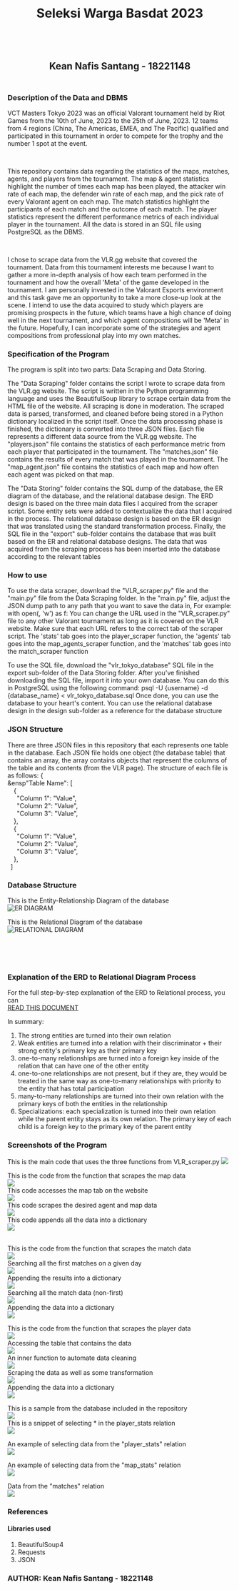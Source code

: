 <h1 align="center">
  <br>
  Seleksi Warga Basdat 2023
  <br>
  <br>
</h1>

<h2 align="center">
  <br>
  Kean Nafis Santang - 18221148
  <br>
  <br>
</h2>



### Description of the Data and DBMS
<p>
  VCT Masters Tokyo 2023 was an official Valorant tournament held by Riot Games from the 10th of June, 2023 to the 25th of June, 2023. 12 teams from 4 regions (China, The Americas, EMEA, and The Pacific) qualified and participated in this tournament in order to compete for the trophy and the number 1 spot at the event. 
</p>
<br>

<p>
  This repository contains data regarding the statistics of the maps, matches, agents, and players from the tournament. The map & agent statistics highlight the number of times each map has been played, the attacker win rate of each map, the defender win rate of each map, and the pick rate of every Valorant agent on each map. The match statistics highlight the participants of each match and the outcome of each match. The player statistics represent the different performance metrics of each individual player in the tournament. All the data is stored in an SQL file using PostgreSQL as the DBMS.
</p>
<br>

<p>
  I chose to scrape data from the VLR.gg website that covered the tournament. Data from this tournament interests me because I want to gather a more in-depth analysis of how each team performed in the tournament and how the overall 'Meta' of the game developed in the tournament. I am personally invested in the Valorant Esports environment and this task gave me an opportunity to take a more close-up look at the scene. I intend to use the data acquired to study which players are promising prospects in the future, which teams have a high chance of doing well in the next tournament, and which agent compositions will be 'Meta' in the future. Hopefully, I can incorporate some of the strategies and agent compositions from professional play into my own matches.
</p>

### Specification of the Program
<p>
  The program is split into two parts: Data Scraping and Data Storing. 
  
  The "Data Scraping" folder contains the script I wrote to scrape data from the VLR.gg website. The script is written in the Python programming language and uses the BeautifulSoup library to scrape certain data from the HTML file of the website. All scraping is done in moderation. The scraped data is parsed, transformed, and cleaned before being stored in a Python dictionary localized in the script itself. Once the data processing phase is finished, the dictionary is converted into three JSON files. Each file represents a different data source from the VLR.gg website. The "players.json" file contains the statistics of each performance metric from each player that participated in the tournament. The "matches.json" file contains the results of every match that was played in the tournament. The "map_agent.json" file contains the statistics of each map and how often each agent was picked on that map.

  The "Data Storing" folder contains the SQL dump of the database, the ER diagram of the database, and the relational database design. The ERD design is based on the three main data files I acquired from the scraper script. Some entity sets were added to contextualize the data that I acquired in the process. The relational database design is based on the ER design that was translated using the standard transformation process. Finally, the SQL file in the "export" sub-folder contains the database that was built based on the ER and relational database designs. The data that was acquired from the scraping process has been inserted into the database according to the relevant tables
</p>

### How to use
<p>
  To use the data scraper, download the "VLR_scraper.py" file and the "main.py" file from the Data Scraping folder. In the "main.py" file, adjust the JSON dump path to any path that you want to save the data in, For example:
  with open(<YOUR PATH HERE>, 'w') as f:
    You can change the URL used in the "VLR_scraper.py" file to any other Valorant tournament as long as it is covered on the VLR website. Make sure that each URL refers to the correct tab of the scraper script. The 'stats' tab goes into the player_scraper function, the 'agents' tab goes into the map_agents_scraper function, and the 'matches' tab goes into the match_scraper function

  To use the SQL file, download the "vlr_tokyo_database" SQL file in the export sub-folder of the Data Storing folder. After you've finished downloading the SQL file, import it into your own database. You can do this in PostgreSQL using the following command:
  psql -U {username} -d {database_name} < vlr_tokyo_database.sql
Once done, you can use the database to your heart's content. You can use the relational database design in the design sub-folder as a reference for the database structure
</p>

### JSON Structure
<p>
  There are three JSON files in this repository that each represents one table in the database. Each JSON file holds one object (the database table) that contains an array, the array contains objects that represent the columns of the table and its contents (from the VLR page). The structure of each file is as follows:
  { <br>
    &ensp"Table Name": [ <br>
        &ensp;&ensp;{ <br>
          &ensp;&ensp;&ensp;"Column 1": "Value", <br>
          &ensp;&ensp;&ensp;"Column 2": "Value", <br>
          &ensp;&ensp;&ensp;"Column 3": "Value", <br>
        &ensp;&ensp;}, <br>
        &ensp;&ensp;{ <br>
          &ensp;&ensp;&ensp;"Column 1": "Value", <br>
          &ensp;&ensp;&ensp;"Column 2": "Value", <br>
          &ensp;&ensp;&ensp;"Column 3": "Value", <br>
        &ensp;&ensp;}, <br>
    &ensp;] <br>
</p>


### Database Structure
<p>
  This is the Entity-Relationship Diagram of the database <br>
  <img src='/Data Storing/design/VLR_ERD.png' title="ER DIAGRAM">

  This is the Relational Diagram of the database <br>
  <img src='/Data Storing/design/VLR_Relational.png' title="RELATIONAL DIAGRAM">
</p>
<br>
<br>
<br>

### Explanation of the ERD to Relational Diagram Process
For the full step-by-step explanation of the ERD to Relational process, you can <br>
<a href='https://docs.google.com/document/d/1Mb3ZZDUXXIagf17eEDmtMFo0wlgui2ADBjK_Nw-NXo0/edit?usp=sharing'>READ THIS DOCUMENT </a>

In summary:
1. The strong entities are turned into their own relation
2. Weak entities are turned into a relation with their discriminator + their strong entity's primary key as their primary key
3. one-to-many relationships are turned into a foreign key inside of the relation that can have one of the other entity
4. one-to-one relationships are not present, but if they are, they would be treated in the same way as one-to-many relationships with priority to the entity that has total participation
5. many-to-many relationships are turned into their own relation with the primary keys of both the entities in the relationship
6. Specializations: each specialization is turned into their own relation while the parent entity stays as its own relation. The primary key of each child is a foreign key to the primary key of the parent entity

### Screenshots of the Program
<p>
  This is the main code that uses the three functions from VLR_scraper.py
  <img src='/Data Scraping/screenshot/main_code.png'>



  This is the code from the function that scrapes the map data<br>
  <img src='/Data Scraping/screenshot/soup_maps_init.png'>
  <br>
  This code accesses the map tab on the website<br>
  <img src='/Data Scraping/screenshot/soup_maps_access.png'> <br>
  This code scrapes the desired agent and map data <br>
  <img src='/Data Scraping/screenshot/soup_maps_agent_search.png'> <br>
  This code appends all the data into a dictionary <br>
  <img src='/Data Scraping/screenshot/soup_maps_append.png'> <br>
  <br>



  This is the code from the function that scrapes the match data <br>
  <img src='/Data Scraping/screenshot/soup_matches_init_1.png'> <br>
  Searching all the first matches on a given day <br>
  <img src='/Data Scraping/screenshot/soup_matches_data_search.png'> <br>
  Appending the results into a dictionary <br>
  <img src='/Data Scraping/screenshot/soup_matches_append_1.png'> <br>
  Searching all the match data (non-first) <br>
  <img src='/Data Scraping/screenshot/soup_matches_data_search_2.png'> <br>
  Appending the data into a dictionary <br>
  <img src='/Data Scraping/screenshot/soup_matches_append_2.png'> <br>



  This is the code from the function that scrapes the player data <br>
  <img src='/Data Scraping/screenshot/soup_player_init.png'> <br>
  Accessing the table that contains the data <br>
  <img src='/Data Scraping/screenshot/soup_player_table.png'> <br>
  An inner function to automate data cleaning <br>
  <img src='/Data Scraping/screenshot/soup_player_innerfunc.png'> <br>
  Scraping the data as well as some transformation <br>
  <img src='/Data Scraping/screenshot/soup_player_scraping.png'> <br>
  Appending the data into a dictionary <br>
  <img src='/Data Scraping/screenshot/soup_player_insert.png'> <br>


  This is a sample from the database included in the repository <br>
  <img src='/Data Storing/screenshot/vlr_sql_tables.png'> <br>
  This is a snippet of selecting * in the player_stats relation <br>
  <img src='/Data Storing/screenshot/vlr_sql_players_full.png'> <br>
  
  An example of selecting data from the "player_stats" relation <br>
  <img src='/Data Storing/screenshot/vlr_sql_players_selected.png'> <br>

  An example of selecting data from the "map_stats" relation <br>
  <img src='/Data Storing/screenshot/vlr_sql_map_selection.png'> <br>

  Data from the "matches" relation <br>
  <img src='/Data Storing/screenshot/vlr_sql_matches.png'> <br>
</p>

### References
#### Libraries used
1. BeautifulSoup4
2. Requests
3. JSON

### AUTHOR: Kean Nafis Santang - 18221148
